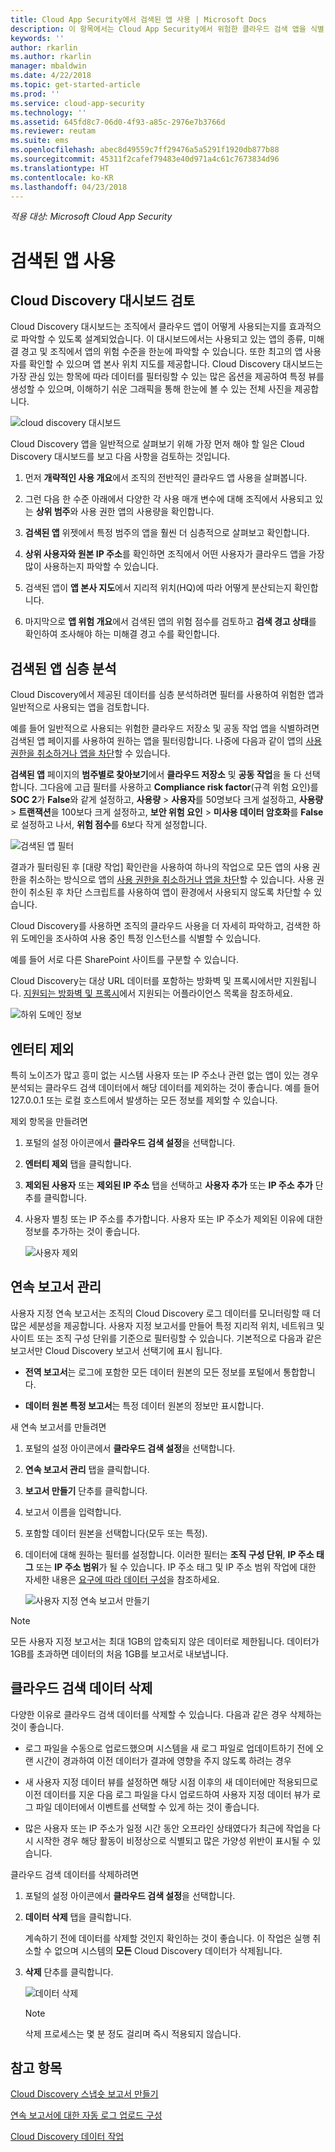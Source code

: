 ```yaml
---
title: Cloud App Security에서 검색된 앱 사용 | Microsoft Docs
description: 이 항목에서는 Cloud App Security에서 위험한 클라우드 검색 앱을 식별 및 해결하기 위한 프로세스를 설명합니다.
keywords: ''
author: rkarlin
ms.author: rkarlin
manager: mbaldwin
ms.date: 4/22/2018
ms.topic: get-started-article
ms.prod: ''
ms.service: cloud-app-security
ms.technology: ''
ms.assetid: 645fd8c7-06d0-4f93-a85c-2976e7b3766d
ms.reviewer: reutam
ms.suite: ems
ms.openlocfilehash: abec8d49559c7ff29476a5a5291f1920db877b88
ms.sourcegitcommit: 45311f2cafef79483e40d971a4c61c7673834d96
ms.translationtype: HT
ms.contentlocale: ko-KR
ms.lasthandoff: 04/23/2018
---
```

*적용 대상: Microsoft Cloud App Security*


# <a name="working-with-discovered-apps"></a>검색된 앱 사용

## <a name="review-the-cloud-discovery-dashboard"></a>Cloud Discovery 대시보드 검토

Cloud Discovery 대시보드는 조직에서 클라우드 앱이 어떻게 사용되는지를 효과적으로 파악할 수 있도록 설계되었습니다. 이 대시보드에서는 사용되고 있는 앱의 종류, 미해결 경고 및 조직에서 앱의 위험 수준을 한눈에 파악할 수 있습니다. 또한 최고의 앱 사용자를 확인할 수 있으며 앱 본사 위치 지도를 제공합니다. Cloud Discovery 대시보드는 가장 관심 있는 항목에 따라 데이터를 필터링할 수 있는 많은 옵션을 제공하여 특정 뷰를 생성할 수 있으며, 이해하기 쉬운 그래픽을 통해 한눈에 볼 수 있는 전체 사진을 제공합니다.

![cloud discovery 대시보드](./media/cloud-discovery-dashboard.png)

Cloud Discovery 앱을 일반적으로 살펴보기 위해 가장 먼저 해야 할 일은 Cloud Discovery 대시보드를 보고 다음 사항을 검토하는 것입니다.
 
1. 먼저 **개략적인 사용 개요**에서 조직의 전반적인 클라우드 앱 사용을 살펴봅니다.

2. 그런 다음 한 수준 아래에서 다양한 각 사용 매개 변수에 대해 조직에서 사용되고 있는 **상위 범주**와 사용 권한 앱의 사용량을 확인합니다.

3. **검색된 앱** 위젯에서 특정 범주의 앱을 훨씬 더 심층적으로 살펴보고 확인합니다.

4. **상위 사용자와 원본 IP 주소**를 확인하면 조직에서 어떤 사용자가 클라우드 앱을 가장 많이 사용하는지 파악할 수 있습니다.
5. 검색된 앱이 **앱 본사 지도**에서 지리적 위치(HQ)에 따라 어떻게 분산되는지 확인합니다.

6. 마지막으로 **앱 위험 개요**에서 검색된 앱의 위험 점수를 검토하고 **검색 경고 상태**를 확인하여 조사해야 하는 미해결 경고 수를 확인합니다.

## <a name="deep-dive-into-discovered-apps"></a>검색된 앱 심층 분석
Cloud Discovery에서 제공된 데이터를 심층 분석하려면 필터를 사용하여 위험한 앱과 일반적으로 사용되는 앱을 검토합니다.


예를 들어 일반적으로 사용되는 위험한 클라우드 저장소 및 공동 작업 앱을 식별하려면 검색된 앱 페이지를 사용하여 원하는 앱을 필터링합니다. 나중에 다음과 같이 앱의 [사용 권한을 취소하거나 앱을 차단](governance-discovery.md)할 수 있습니다.

**검색된 앱** 페이지의 **범주별로 찾아보기**에서 **클라우드 저장소** 및 **공동 작업**을 둘 다 선택합니다. 그다음에 고급 필터를 사용하고 **Compliance risk factor**(규격 위험 요인)를 **SOC 2**가 **False**와 같게 설정하고, **사용량** > **사용자**를 50명보다 크게 설정하고, **사용량** > **트랜잭션**을 100보다 크게 설정하고, **보안 위험 요인** > **미사용 데이터 암호화**를 **False**로 설정하고 나서, **위험 점수**를 6보다 작게 설정합니다.

![검색된 앱 필터](./media/discovered-app-filters.png)

결과가 필터링된 후 [대량 작업] 확인란을 사용하여 하나의 작업으로 모든 앱의 사용 권한을 취소하는 방식으로 앱의 [사용 권한을 취소하거나 앱을 차단](governance-discovery.md)할 수 있습니다. 사용 권한이 취소된 후 차단 스크립트를 사용하여 앱이 환경에서 사용되지 않도록 차단할 수 있습니다.

Cloud Discovery를 사용하면 조직의 클라우드 사용을 더 자세히 파악하고, 검색한 하위 도메인을 조사하여 사용 중인 특정 인스턴스를 식별할 수 있습니다.
     
예를 들어 서로 다른 SharePoint 사이트를 구분할 수 있습니다.

Cloud Discovery는 대상 URL 데이터를 포함하는 방화벽 및 프록시에서만 지원됩니다. [지원되는 방화벽 및 프록시](set-up-cloud-discovery.md#supported-firewalls-and-proxies)에서 지원되는 어플라이언스 목록을 참조하세요.

 ![하위 도메인 정보](./media/discovery-domains.png) 

## <a name="exclude-entities"></a>엔터티 제외  
특히 노이즈가 많고 흥미 없는 시스템 사용자 또는 IP 주소나 관련 없는 앱이 있는 경우 분석되는 클라우드 검색 데이터에서 해당 데이터를 제외하는 것이 좋습니다. 예를 들어 127.0.0.1 또는 로컬 호스트에서 발생하는 모든 정보를 제외할 수 있습니다.  
  
제외 항목을 만들려면  
  
1.  포털의 설정 아이콘에서 **클라우드 검색 설정**을 선택합니다.  
  
2.  **엔터티 제외** 탭을 클릭합니다.  
  
3.  **제외된 사용자** 또는 **제외된 IP 주소** 탭을 선택하고 **사용자 추가** 또는 **IP 주소 추가** 단추를 클릭합니다.  
  
4.  사용자 별칭 또는 IP 주소를 추가합니다. 사용자 또는 IP 주소가 제외된 이유에 대한 정보를 추가하는 것이 좋습니다.  
  
     ![사용자 제외](./media/exclude-user.png "사용자 제외")  
  
## <a name="manage-continuous-reports"></a>연속 보고서 관리  
사용자 지정 연속 보고서는 조직의 Cloud Discovery 로그 데이터를 모니터링할 때 더 많은 세분성을 제공합니다. 사용자 지정 보고서를 만들어 특정 지리적 위치, 네트워크 및 사이트 또는 조직 구성 단위를 기준으로 필터링할 수 있습니다. 기본적으로 다음과 같은 보고서만 Cloud Discovery 보고서 선택기에 표시 됩니다.  
  
-  **전역 보고서**는 로그에 포함한 모든 데이터 원본의 모든 정보를 포털에서 통합합니다.  
  
- **데이터 원본 특정 보고서**는 특정 데이터 원본의 정보만 표시합니다.  
  
새 연속 보고서를 만들려면  
  
1.  포털의 설정 아이콘에서 **클라우드 검색 설정**을 선택합니다.  
  
2.  **연속 보고서 관리** 탭을 클릭합니다.  
  
3.  **보고서 만들기** 단추를 클릭합니다.  
  
4.  보고서 이름을 입력합니다.  
  
5.  포함할 데이터 원본을 선택합니다(모두 또는 특정).  
  
6.  데이터에 대해 원하는 필터를 설정합니다. 이러한 필터는 **조직 구성 단위**, **IP 주소 태그** 또는 **IP 주소 범위**가 될 수 있습니다. IP 주소 태그 및 IP 주소 범위 작업에 대한 자세한 내용은 [요구에 따라 데이터 구성](ip-tags.md)을 참조하세요.  
  
    ![사용자 지정 연속 보고서 만들기](./media/create-custom-continuous-report.png) 

> [!NOTE]
> 모든 사용자 지정 보고서는 최대 1GB의 압축되지 않은 데이터로 제한됩니다. 데이터가 1GB를 초과하면 데이터의 처음 1GB를 보고서로 내보냅니다.


## <a name="deleting-cloud-discovery-data"></a>클라우드 검색 데이터 삭제  
다양한 이유로 클라우드 검색 데이터를 삭제할 수 있습니다. 다음과 같은 경우 삭제하는 것이 좋습니다.  
  
-   로그 파일을 수동으로 업로드했으며 시스템을 새 로그 파일로 업데이트하기 전에 오랜 시간이 경과하여 이전 데이터가 결과에 영향을 주지 않도록 하려는 경우  
  
-   새 사용자 지정 데이터 뷰를 설정하면 해당 시점 이후의 새 데이터에만 적용되므로 이전 데이터를 지운 다음 로그 파일을 다시 업로드하여 사용자 지정 데이터 뷰가 로그 파일 데이터에서 이벤트를 선택할 수 있게 하는 것이 좋습니다.  
  
-   많은 사용자 또는 IP 주소가 일정 시간 동안 오프라인 상태였다가 최근에 작업을 다시 시작한 경우 해당 활동이 비정상으로 식별되고 많은 가양성 위반이 표시될 수 있습니다.  
  
클라우드 검색 데이터를 삭제하려면  
  
1. 포털의 설정 아이콘에서 **클라우드 검색 설정**을 선택합니다.  
  
2. **데이터 삭제** 탭을 클릭합니다.  
  
    계속하기 전에 데이터를 삭제할 것인지 확인하는 것이 좋습니다. 이 작업은 실행 취소할 수 없으며 시스템의 **모든** Cloud Discovery 데이터가 삭제됩니다.  
  
3. **삭제** 단추를 클릭합니다.  
  
    ![데이터 삭제](./media/delete-data.png "데이터 삭제")  
  
   > [!NOTE]  
   >  삭제 프로세스는 몇 분 정도 걸리며 즉시 적용되지 않습니다.  




## <a name="see-also"></a>참고 항목
 
[Cloud Discovery 스냅숏 보고서 만들기](create-snapshot-cloud-discovery-reports.md)

[연속 보고서에 대한 자동 로그 업로드 구성](configure-automatic-log-upload-for-continuous-reports.md)

[Cloud Discovery 데이터 작업](working-with-cloud-discovery-data.md)

